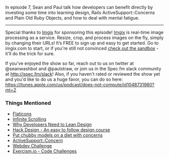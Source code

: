 In episode 7, Sean and Paul talk how developers can benefit directly by investing some time into learning design, Rails ActiveSupport::Concerns and Plain Old Ruby Objects, and how to deal with mental fatigue.

---

Special thanks to [Imgix](https://www.imgix.com/) for sponsoring this episode! [Imgix](https://www.imgix.com/) is real-time image processing as a service. Resize, crop, and process images on the fly, simply by changing their URLs! It’s FREE to sign up and easy to get started. Go to imgix.com to start, or if you're still not convinced [check out the sandbox](https://sandbox.imgix.com/view?url=https%3A%2F%2Fassets.imgix.net%2Funsplash%2Fmountains.jpg%3Fauto%3Dformat%26w%3D900%26usm%3D20) - it'll do the trick for sure.

If you've enjoyed the show so far, reach out to us on twitter at @seanwashbot and @paulstraw, or join us in the Spec.fm slack community at http://spec.fm/slack! Also, if you haven't rated or reviewed the show yet and you'd like to do us a huge favor, you can do so here: https://itunes.apple.com/us/podcast/does-not-compute/id1048731980?mt=2

### Things Mentioned

* [Flaticons](http://flaticons.co)
* [Infinite Scrolling](http://www.nngroup.com/articles/infinite-scrolling/)
* [Why Developers Need to Lean Design](http://cognition.happycog.com/article/why-developers-need-to-learn-design)
* [Hack Design - An easy to follow design course](https://hackdesign.org/)
* [Put chubby models on a diet with concerns](https://signalvnoise.com/posts/3372-put-chubby-models-on-a-diet-with-concerns)
* [ActiveSupport::Concern](http://api.rubyonrails.org/classes/ActiveSupport/Concern.html)
* [Webdev Challenge](https://github.com/jlem/WebDevChallenge)
* [Exercism.io  - Code Challenges](http://exercism.io/)

